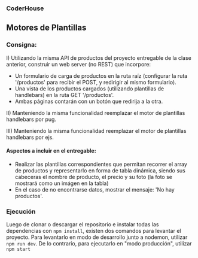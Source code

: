 ### CoderHouse

## Motores de Plantillas
### Consigna:
I) Utilizando la misma API de productos del proyecto entregable de la clase anterior, construir un web server (no REST) que incorpore:
- Un formulario de carga de productos en la ruta raíz (configurar la ruta '/productos' para recibir el POST, y redirigir al mismo formulario).
- Una vista de los productos cargados (utilizando plantillas de handlebars) en la ruta GET '/productos'.
- Ambas páginas contarán con un botón que redirija a la otra.

II) Manteniendo la misma funcionalidad reemplazar el motor de plantillas handlebars por pug.

III) Manteniendo la misma funcionalidad reemplazar el motor de plantillas handlebars por ejs.

#### Aspectos a incluir en el entregable:
- Realizar las plantillas correspondientes que permitan recorrer el array de productos y representarlo en forma de tabla dinámica, siendo sus cabeceras el nombre de producto, el precio y su foto (la foto se mostrará como un imágen en la tabla)
- En el caso de no encontrarse datos, mostrar el mensaje: 'No hay productos'.

### Ejecución

Luego de clonar o descargar el repositorio e instalar todas las dependencias con `npm install`, existen dos comandos para levantar el proyecto.
Para levantarlo en modo de desarrollo junto a nodemon, utilizar `npm run dev`. De lo contrario, para ejecutarlo en "modo producción", utilizar `npm start`
